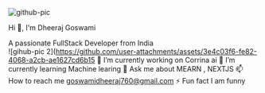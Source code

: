 ![github-pic](https://github.com/user-attachments/assets/d58df60c-b8da-4cef-8266-364c99c132e8)

Hi 👋, I'm Dheeraj Goswami

A passionate FullStack Developer from India     
![gihub-pic 2](https://github.com/user-attachments/assets/3e4c03f6-fe82-4068-a2cb-ae1627cd6b15
🔭 I’m currently working on Corrina ai
🌱 I’m currently learning Machine learing
 💬 Ask me about  MEARN , NEXTJS
 📫 How to reach me goswamidheeraj760@gmail.com
  ⚡ Fun fact I am funny


